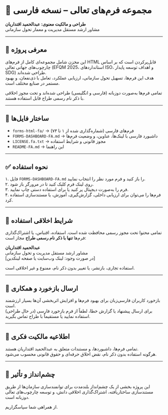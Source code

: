 # 📘 مجموعه فرم‌های تعالی – نسخه فارسی  
**طراحی و مالکیت معنوی: عبدالحمید اقتداریان**  
مشاور ارشد مستقل مدیریت و معمار تحول سازمانی

---

## 🎯 معرفی پروژه

این مخزن شامل مجموعه‌ای کامل از فرم‌های HTML قابل‌پرکردن است که بر اساس چارچوب‌های جهانی تعالی (EFQM 2025، استانداردهای ISO، و اهداف توسعه پایدار SDG) طراحی شده‌اند.  
هدف این فرم‌ها، تسهیل تحول سازمانی، ارزیابی عملکرد، تعامل با ذی‌نفعان، و بهبود مستمر در صنایع مختلف است.

تمامی فرم‌ها به‌صورت دو‌زبانه (فارسی و انگلیسی) طراحی شده‌اند و تحت مجوز اخلاقی با ذکر نام رسمی طراح قابل استفاده هستند.

---

## 📂 ساختار فایل‌ها

- `forms-html-fa/` → فرم‌های فارسی (شماره‌گذاری شده از ۱ تا ۷۳)  
- `FORMS-DASHBOARD-FA.md` → داشبورد فارسی با لینک‌ها، عناوین، و وضعیت فرم‌ها  
- `LICENSE.fa.txt` → مجوز قانونی و شرایط استفاده  
- `README-FA.md` → این راهنما

---

## ✅ نحوه استفاده

۱. فایل `FORMS-DASHBOARD-FA.md` را باز کنید و فرم مورد نظر را انتخاب نمایید.  
۲. روی لینک فرم کلیک کنید تا در مرورگر باز شود.  
۳. فرم را به‌صورت دیجیتال پر کنید یا برای استفاده دستی چاپ نمایید.  
۴. فرم‌ها را می‌توان برای ارزیابی داخلی، گزارش‌گیری، آموزش، یا مستندسازی استفاده کرد.

---

## 📌 شرایط اخلاقی استفاده

تمامی محتوا تحت مجوز رسمی محافظت شده است. استفاده، اقتباس، یا اشتراک‌گذاری فرم‌ها **تنها با ذکر نام رسمی طراح** مجاز است:

**عبدالحمید اقتداریان**  
مشاور ارشد مستقل مدیریت و تحول سازمانی  
[در صورت وجود: لینک وب‌سایت یا صفحه لینکدین]

استفاده تجاری، بازنشر، یا تغییر بدون ذکر نام، ممنوع و غیر اخلاقی است.

---

## 💬 ارسال بازخورد و همکاری

بازخورد کاربران فارسی‌زبان برای بهبود فرم‌ها و افزایش اثربخشی آن‌ها بسیار ارزشمند است.  
برای ارسال پیشنهاد یا گزارش خطا، لطفاً از فرم بازخورد فارسی (در حال طراحی) استفاده نمایید یا مستقیماً با طراح تماس بگیرید.

---

## 🔐 اطلاعیه مالکیت فکری

تمامی فرم‌ها، داشبوردها، و مستندات متعلق به عبدالحمید اقتداریان هستند.  
هرگونه استفاده بدون ذکر نام، نقض اخلاق حرفه‌ای و حقوق قانونی محسوب می‌شود.

---

## 🌱 چشم‌انداز و تأثیر

این پروژه بخشی از یک چشم‌انداز بلندمدت برای توانمندسازی سازمان‌ها از طریق مستندسازی ساختاریافته، اشتراک‌گذاری اخلاقی دانش، و توسعه چارچوب‌های تعالی دو‌زبانه است.

از همراهی شما سپاسگزاریم.
